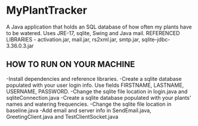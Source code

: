 # MyPlantTracker
A Java application that holds an SQL database of how often my plants have to be watered. Uses JRE-17, sqlite, Swing and Java mail.
REFERENCED LIBRARIES - activation.jar, mail.jar, rs2xml.jar, smtp.jar, sqlite-jdbc-3.36.0.3.jar

HOW TO RUN ON YOUR MACHINE
--------------------------
-Install dependencies and reference libraries.
-Create a sqlite database populated with your user login info. Use fields FIRSTNAME, LASTNAME, USERNAME, PASSWORD.
-Change the sqlite file location in login.java and sqliteConnection.java
-Create a sqlite database populated with your plants' names and watering frequencies.
-Change the sqlite file location in baseline.java
-Add email and server info in SendEmail.java, GreetingClient.java and TestClientSocket.java
